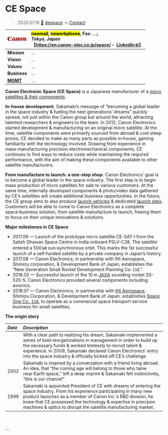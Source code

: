# CE Space
> 2020.07.16 [🚀](../../../index/index.md) [despace](../index.md) → [Contact](../contact.md)

|[![](../f/contact/c/canon_elec_logo1_thumb.webp)](../f/contact/c/canon_elec_logo1.webp)|<mark>noemail</mark>, <mark>noworkphone</mark>, Fax: …;<br> *Tokyo, Japan*<br> 【<https://en.canon-elec.co.jp/space/>・ [LinkedIn ⎆](https://www.linkedin.com/company/canon-electronics-inc-/)】|
|:-|:-|
|**Mission**|…|
|**Vision**|…|
|**Values**|…|
|**Business**|…|
|**[MGMT](../mgmt.md)**|…|

**Canon Electronic Space (CE Space)** is a Japanese manufacturer of a [micro satellites & their components](../sc.md).

**In‑house development.** Sakamaki’s message of “becoming a global leader in the space industry & fueling the next generations’ dreams” quickly spread, not just within the Canon group but around the world, attracting talented researchers & engineers to the team. In 2012, Canon Electronics started development & manufacturing on an original micro satellite. At the time, satellite components were primarily sourced from abroad & cost steep prices; CE decided to make as many parts as possible in‑house, gaining familiarity with the technology involved. Drawing from experience in mass‑manufacturing precision electromechanical components, CE continues to find ways to reduce costs while maintaining the required performance, with the aim of making these components available to other satellite manufacturers.

**From manufacture to launch: a one‑stop shop.** Canon Electronics’ goal is to become a global leader in the space industry. The first step is to begin mass production of micro satellites for sale to various customers. At the same time, internally developed components & photo/video data gathered by CE’s satellites will create additional business opportunities. In the future, the CE group aims to also produce [launch vehicles](../lv.md) & dedicated [launch sites](../spaceport.md). Customers will be able to come to Canon Electronics as a complete space‑business solution, from satellite manufacture to launch, freeing them to focus on their unique innovations & solutions.

**Major milestones in CE Space**

   - 2017.06 — Launch of the prototype micro satellite CE-SAT-I from the Satish Dhawan Space Centre in India onboard PSLV-C38. The satellite entered a 500 ㎞ sun‑synchronous orbit. This marks the 1st successful launch of a self‑funded satellite by a private company in Japan’s history.
   - 2017.08 — Canon Electronics, in partnership with IHI Aerospace, Shimizu corporation, & Development Bank of Japan, establishes the “New Generation Small Rocket Development Planning Co. Ltd.”.
   - 2018.02 — Successful launch of the 10 m [JAXA](jaxa.md) sounding rocket SS-520-5. Canon Electronics provided several components including avionics.
   - 2018.07 — Canon Electronics, in partnership with [IHI Aerospace](ihi.md), Shimizu Corporation, & Development Bank of Japan, establishes [Space One Co., Ltd.](space_one_co.md) to operate as a commercial space transport service business for small satellites.

**The origin story**

|*Date*|*Description*|
|:-|:-|
| |With a clear path to realizing his dream, Sakamaki implemented a series of bold reorganizations in management in order to build up the necessary funds & worked tirelessly to recruit talent & experience. In 2009, Sakamaki declared Canon Electronics’ entry into the space industry & officially kicked off CE’s challenge.|
|2002|Sakamaki is inspired by a conversation with a friend living abroad. An idea, that “the coming age will belong to those who tame near‑Earth space,” left a deep imprint & Sakamaki felt instinctively, “this is our chance!”|
|1999|Sakamaki is appointed President of CE with dreams of entering the space industry. From his experience participating in many new product launches as a member of Canon Inc.’s R&D division, he knew that CE possessed the technology & expertise in precision machines & optics to disrupt the satellite manufacturing market.|

<p style="page-break-after:always"> </p>

…